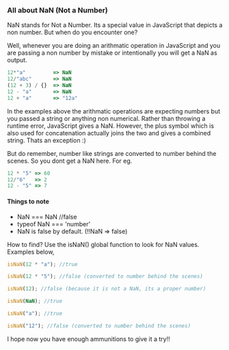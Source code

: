 ### All about NaN (Not a Number)

NaN stands for Not a Number. Its a special value in JavaScript that depicts a non number. But when do you encounter one?

Well, whenever you are doing an arithmatic operation in JavaScript and you are passing a non number by mistake or intentionally you will get a NaN as output.

```js
12*"a"         => NaN
12/"abc"       => NaN
(12 + 3) / {}  => NaN
12 - "a"       => NaN
12 + "a"       => "12a"
```
In the examples above the arithmatic operations are expecting numbers but you passed a string or anything non numerical. Rather than throwing a runtime error, JavaScript gives a NaN. However, the plus symbol which is also used for concatenation actually joins the two and gives a combined string. Thats an exception :)

But do remember, number like strings are converted to number behind the scenes. So you dont get a NaN here. For eg.

```js
12 * "5" => 60
12/"6"   => 2
12 - "5" => 7
```

#### Things to note
* NaN === NaN //false
* typeof NaN === 'number'
* NaN is false by default. (!!NaN => false)

How to find? 
Use the isNaN() global function to look for NaN values. Examples below,

```js
isNaN(12 * "a"); //true

isNaN(12 * "5"); //false (converted to number behind the scenes)

isNaN(12); //false (because it is not a NaN, its a proper number)

isNaN(NaN); //true

isNaN("a"); //true 

isNaN("12"); //false (converted to number behind the scenes)
```
I hope now you have enough ammunitions to give it a try!!

